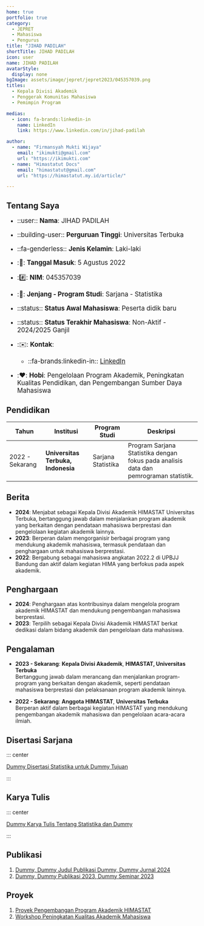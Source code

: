 ```yaml
---
home: true
portfolio: true
category:
  - JEPRET
  - Mahasiswa
  - Pengurus
title: "JIHAD PADILAH"
shortTitle: JIHAD PADILAH
icon: user
name: JIHAD PADILAH
avatarStyle:
  display: none
bgImage: assets/image/jepret/jepret2023/045357039.png
titles:
  - Kepala Divisi Akademik
  - Penggerak Komunitas Mahasiswa
  - Pemimpin Program

medias:
  - icon: fa-brands:linkedin-in
    name: LinkedIn
    link: https://www.linkedin.com/in/jihad-padilah

author:
  - name: "Firmansyah Mukti Wijaya"
    email: "ikimukti@gmail.com"
    url: "https://ikimukti.com"
  - name: "Himastatut Docs"
    email: "himastatut@gmail.com"
    url: "https://himastatut.my.id/article/"

---
```


## Tentang Saya

<div style="font-size: 1.2em">

- ::user:: **Nama**: JIHAD PADILAH
- ::building-user:: **Perguruan Tinggi**: Universitas Terbuka
- ::fa-genderless:: **Jenis Kelamin**: Laki-laki
- ::calendar:: **Tanggal Masuk**: 5 Agustus 2022
- ::hash:: **NIM**: 045357039
- ::book:: **Jenjang - Program Studi**: Sarjana - Statistika
- ::status:: **Status Awal Mahasiswa**: Peserta didik baru
- ::status:: **Status Terakhir Mahasiswa**: Non-Aktif - 2024/2025 Ganjil
- ::envelope:: **Kontak**:
  - ::fa-brands:linkedin-in:: [LinkedIn](https://www.linkedin.com/in/jihad-padilah)

- ::heart:: **Hobi**: Pengelolaan Program Akademik, Peningkatan Kualitas Pendidikan, dan Pengembangan Sumber Daya Mahasiswa

</div>

## Pendidikan

| Tahun       | Institusi                        | Program Studi           | Deskripsi                                                               |
|-------------|-----------------------------------|-------------------------|-------------------------------------------------------------------------|
| 2022 - Sekarang | **Universitas Terbuka, Indonesia** | Sarjana Statistika       | Program Sarjana Statistika dengan fokus pada analisis data dan pemrograman statistik. |

## Berita

- **2024**: Menjabat sebagai Kepala Divisi Akademik HIMASTAT Universitas Terbuka, bertanggung jawab dalam menjalankan program akademik yang berkaitan dengan pendataan mahasiswa berprestasi dan pengelolaan kegiatan akademik lainnya.
- **2023**: Berperan dalam mengorganisir berbagai program yang mendukung akademik mahasiswa, termasuk pendataan dan penghargaan untuk mahasiswa berprestasi.
- **2022**: Bergabung sebagai mahasiswa angkatan 2022.2 di UPBJJ Bandung dan aktif dalam kegiatan HIMA yang berfokus pada aspek akademik.

## Penghargaan

- **2024**: Penghargaan atas kontribusinya dalam mengelola program akademik HIMASTAT dan mendukung pengembangan mahasiswa berprestasi.
- **2023**: Terpilih sebagai Kepala Divisi Akademik HIMASTAT berkat dedikasi dalam bidang akademik dan pengelolaan data mahasiswa.

## Pengalaman

- **2023 - Sekarang**: **Kepala Divisi Akademik**, **HIMASTAT, Universitas Terbuka**  
  Bertanggung jawab dalam merancang dan menjalankan program-program yang berkaitan dengan akademik, seperti pendataan mahasiswa berprestasi dan pelaksanaan program akademik lainnya.

- **2022 - Sekarang**: **Anggota HIMASTAT**, **Universitas Terbuka**  
  Berperan aktif dalam berbagai kegiatan HIMASTAT yang mendukung pengembangan akademik mahasiswa dan pengelolaan acara-acara ilmiah.

## Disertasi Sarjana

::: center

[Dummy Disertasi Statistika untuk Dummy Tujuan](MHS045357039.md)

:::

## Karya Tulis

::: center

[Dummy Karya Tulis Tentang Statistika dan Dummy](MHS045357039.md)

:::

## Publikasi

1. [Dummy, Dummy Judul Publikasi Dummy, Dummy Jurnal 2024](https://dummy-jurnal.example.com)
2. [Dummy, Dummy Publikasi 2023, Dummy Seminar 2023](https://dummy-seminar.example.com)

## Proyek

1. [Proyek Pengembangan Program Akademik HIMASTAT](https://dummy-proyek-akademik.example.com)
2. [Workshop Peningkatan Kualitas Akademik Mahasiswa](https://dummy-workshop-akademik.example.com)
